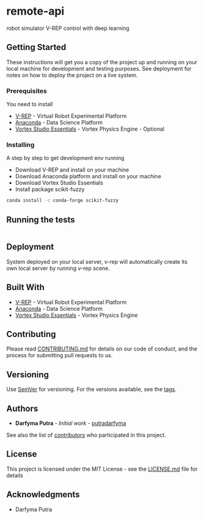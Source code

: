 # remote-api
robot simulator V-REP control with deep learning

## Getting Started

These instructions will get you a copy of the project up and running on your local machine for development and testing purposes. See deployment for notes on how to deploy the project on a live system.

### Prerequisites

You need to install

* [V-REP](http://www.coppeliarobotics.com/) - Virtual Robot Experimental Platform
* [Anaconda](https://www.anaconda.com/) - Data Science Platform
* [Vortex Studio Essentials](https://www.cm-labs.com/vortex-studio/vortex-studio-essentials/) - Vortex Physics Engine - Optional

### Installing

A step by step to get development env running

* Download V-REP and install on your machine
* Download Anaconda platform and install on your machine
* Download Vortex Studio Essentials
* Install package scikit-fuzzy
```sh
conda install -c conda-forge scikit-fuzzy
```

## Running the tests

```sh

```

## Deployment

System deployed on your local server, v-rep will automatically create its own local server by running v-rep scene.

## Built With

* [V-REP](http://www.coppeliarobotics.com/) - Virtual Robot Experimental Platform
* [Anaconda](https://www.anaconda.com/) - Data Science Platform
* [Vortex Studio Essentials](https://www.cm-labs.com/vortex-studio/vortex-studio-essentials/) - Vortex Physics Engine

## Contributing

Please read [CONTRIBUTING.md](CONTRIBUTING.md) for details on our code of conduct, and the process for submitting pull requests to us.

## Versioning

Use [SemVer](http://semver.org/) for versioning. For the versions available, see the [tags](https://github.com/putradarfyma/remote-api/tags). 

## Authors

* **Darfyma Putra** - *Initial work* - [putradarfyma](https://github.com/putradarfyma)

See also the list of [contributors](https://github.com/putradarfyma/remote-api/graphs/contributors) who participated in this project.

## License

This project is licensed under the MIT License - see the [LICENSE.md](LICENSE.md) file for details

## Acknowledgments

* Darfyma Putra